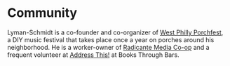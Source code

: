 <h1>Community</h1>

<p> Lyman-Schmidt is a co-founder and co-organizer of <a href="https://westphillyporchfest.com/">West Philly Porchfest</a>, a DIY music festival that takes place once a year on porches around his neighborhood. He is a worker-owner of <a href="https://radicante.media/">Radicante Media Co-op</a> and a frequent volunteer at <a href="http://booksthroughbars.org/programs/address-this/">Address This!</a> at Books Through Bars.
